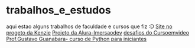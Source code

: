 # trabalhos_e_estudos
aqui estao alguns trabalhos de faculdade e cursos que fiz :D
[Site no progeto da Kenzie](https://codepen.io/LC-Nascimento/pen/YzbZMvZ)
[Projeto da Alura-Imersaodev](https://codepen.io/collection/RPNYNQ)
[desafios do Cursoemvideo Prof.Gustavo Guanabara- curso de Python para iniciantes](https://colab.research.google.com/drive/1jiYIWL531dmmWXbjA3pVsHKAIn5aCEuv?usp=sharing)
